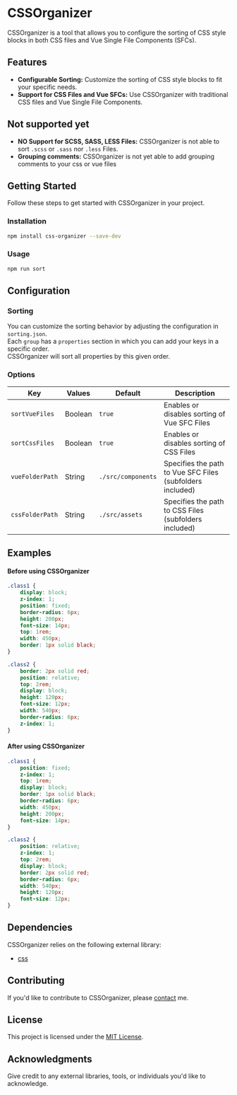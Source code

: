 # CSSOrganizer

CSSOrganizer is a tool that allows you to configure the sorting of CSS style blocks in both CSS files and Vue Single File Components (SFCs).

## Features

- **Configurable Sorting:** Customize the sorting of CSS style blocks to fit your specific needs.
- **Support for CSS Files and Vue SFCs:** Use CSSOrganizer with traditional CSS files and Vue Single File Components.

## Not supported yet

- **NO Support for SCSS, SASS, LESS Files:** CSSOrganizer is not able to sort `.scss` or `.sass` nor `.less` Files.
- **Grouping comments:** CSSOrganizer is not yet able to add grouping comments to your css or vue files

## Getting Started

Follow these steps to get started with CSSOrganizer in your project.

### Installation

```bash
npm install css-organizer --save-dev
```

### Usage

```bash
npm run sort
```
## Configuration

### Sorting

You can customize the sorting behavior by adjusting the configuration in `sorting.json`. <br>
Each `group` has a `properties` section in which you can add your keys in a specific order.<br>
CSSOrganizer will sort all properties by this given order.

### Options

| Key             | Values  | Default           | Description                                               |
| --------------- | ------- | ----------------- | --------------------------------------------------------- |
| `sortVueFiles`  | Boolean | `true`            | Enables or disables sorting of Vue SFC Files              |
| `sortCssFiles`  | Boolean | `true`            | Enables or disables sorting of CSS Files                  |
| `vueFolderPath` | String  | `./src/components`| Specifies the path to Vue SFC Files (subfolders included) |
| `cssFolderPath` | String  | `./src/assets`    | Specifies the path to CSS Files (subfolders included)     |


## Examples

#### Before using CSSOrganizer

```css
.class1 {
    display: block;
    z-index: 1;
    position: fixed;
    border-radius: 6px;
    height: 200px;
    font-size: 14px;
    top: 1rem;
    width: 450px;
    border: 1px solid black;
}

.class2 {
    border: 2px solid red;
    position: relative;
    top: 2rem;
    display: block;
    height: 120px;
    font-size: 12px;
    width: 540px;
    border-radius: 6px;
    z-index: 1;
}
```

#### After using CSSOrganizer

```css
.class1 {
    position: fixed;
    z-index: 1;
    top: 1rem;
    display: block;
    border: 1px solid black;
    border-radius: 6px;
    width: 450px;
    height: 200px;
    font-size: 14px;
}

.class2 {
    position: relative;
    z-index: 1;
    top: 2rem;
    display: block;
    border: 2px solid red;
    border-radius: 6px;
    width: 540px;
    height: 120px;
    font-size: 12px;
}
```

## Dependencies

CSSOrganizer relies on the following external library:

- [css](https://www.npmjs.com/package/css)


## Contributing

If you'd like to contribute to CSSOrganizer, please [contact](https://github.com/DerKatzeLP/CSSOrganizer) me.

## License

This project is licensed under the [MIT License](LICENSE).

## Acknowledgments

Give credit to any external libraries, tools, or individuals you'd like to acknowledge.